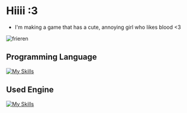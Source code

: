 <h1>Hiiii :3</h1>

- I'm making a game that has a cute, annoying girl who likes blood <3

![frieren](https://github.com/user-attachments/assets/048569a2-c3e8-4d9e-ac6b-f334fdf9e032)

<h2>Programming Language</h2>

[![My Skills](https://skillicons.dev/icons?i=cpp,cs)](https://skillicons.dev)

<h2>Used Engine</h2>

[![My Skills](https://skillicons.dev/icons?i=gamemakerstudio)](https://skillicons.dev)
